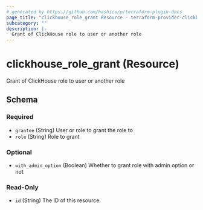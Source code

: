 ```yaml
---
# generated by https://github.com/hashicorp/terraform-plugin-docs
page_title: "clickhouse_role_grant Resource - terraform-provider-clickhouse"
subcategory: ""
description: |-
  Grant of ClickHouse role to user or another role
---
```


# clickhouse_role_grant (Resource)

Grant of ClickHouse role to user or another role



<!-- schema generated by tfplugindocs -->
## Schema

### Required

- `grantee` (String) User or role to grant the role to
- `role` (String) Role to grant

### Optional

- `with_admin_option` (Boolean) Whether to grant role with admin option or not

### Read-Only

- `id` (String) The ID of this resource.
